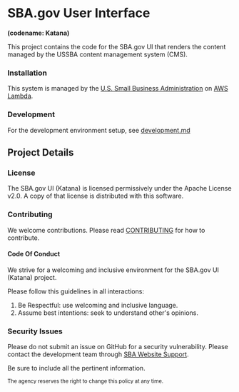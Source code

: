 # SBA.gov User Interface
**(codename: Katana)**

This project contains the code for the SBA.gov UI that renders the content managed by the USSBA content management system (CMS).

### Installation
This system is managed by the [U.S. Small Business Administration](https://www.sba.gov) on [AWS Lambda](https://aws.amazon.com/lambda/).

### Development
For the development environment setup, see [development.md](development.md)

## Project Details

### License
The SBA.gov UI (Katana) is licensed permissively under the Apache License v2.0.
A copy of that license is distributed with this software.

### Contributing
We welcome contributions. Please read [CONTRIBUTING](CONTRIBUTING.md) for how to contribute.

#### Code Of Conduct

We strive for a welcoming and inclusive environment for the SBA.gov UI (Katana) project.

Please follow this guidelines in all interactions:

1. Be Respectful: use welcoming and inclusive language.
2. Assume best intentions: seek to understand other's opinions.

### Security Issues
Please do not submit an issue on GitHub for a security vulnerability. Please contact the development team through [SBA Website Support](mailto:support@us-sba.atlassian.net).

Be sure to include all the pertinent information.

<sub>The agency reserves the right to change this policy at any time.</sub>